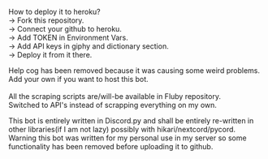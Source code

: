 How to deploy it to heroku?<br />
 -> Fork this repository.<br />
 -> Connect your github to heroku.<br />
 -> Add TOKEN in Environment Vars.<br />
 -> Add API keys in giphy and dictionary section.<br />
 -> Deploy it from it there.<br />

Help cog has been removed because it was causing some weird problems. Add your own if you want to host this bot.<br />
<br />
All the scraping scripts are/will-be available in Fluby repository.<br />
Switched to API's instead of scrapping everything on my own.<br />

This bot is entirely written in Discord.py and shall be entirely re-written in other libraries(if I am not lazy) possibly with hikari/nextcord/pycord.<br />
Warning this bot was written for my personal use in my server so some functionality has been removed before uploading it to github.<br />


